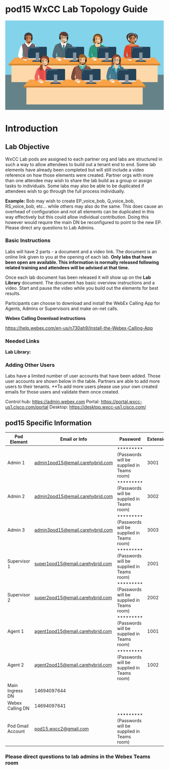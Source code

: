 # pod15 WxCC Lab Topology Guide 

![description](/images/webexcclab.jpg)



# Introduction

## Lab Objective

WxCC Lab pods are assigned to each partner org and labs are structured in such a way to allow attendees to build out a tenant end to end.  Some lab elements have already been completed but will still include a video reference on how those elements were created.  Partner orgs with more than one attendee may wish to share the lab build as a group or assign tasks to individuals.  Some labs may also be able to be duplicated if attendees wish to go through the full process individually.

**Example:**
Bob may wish to create EP_voice_bob, Q_voice_bob, RS_voice_bob, etc... while others may also do the same.  This does cause an overhead of configuration and not all elements can be duplicated in this way effectively but this could allow individual contribution.  Doing this however would require the main DN be reconfigured to point to the new EP. Please direct any questions to Lab Admins.

### Basic Instructions

Labs will have 2 parts - a document and a video link.  The document is an online link given to you at the opening of each lab.  **Only labs that have been open are available.  This information is normally released following related training and attendees will be advised at that time.**

Once each lab document has been released it will show up on the **Lab Library** document.  The document has basic overview instructions and a video.  Start and pause the video while you build out the elements for best results.

Participants can choose to download and install the WebEx Calling App for Agents, Admins or Supervisors and make on-net calls.

**Webex Calling Download instructions**

https://help.webex.com/en-us/n730ah9/Install-the-Webex-Calling-App

### Needed Links 
**Lab Library:**  

### Adding Other Users
Labs have a limited number of user accounts that have been added.  Those user accounts are shown below in the table.  Partners are able to add more users to their tenants.
**To add more users please use your own created emails for those users and validate them once created.
 

Control hub: https://admin.webex.com
Portal: https://portal.wxcc-us1.cisco.com/portal
Desktop: https://desktop.wxcc-us1.cisco.com/

## pod15 Specific Information

| Pod Element        | Email or Info                   | Password  | Extension |
|--------------------|---------------------------------|-----------|-----------|
| Admin 1            | admin1pod15@email.carehybrid.com | ********* (Passwords will be supplied in Teams room) | 3001      |
| Admin 2            | admin2pod15@email.carehybrid.com | ********* (Passwords will be supplied in Teams room) | 3002      |
| Admin 3            | admin3pod15@email.carehybrid.com | ********* (Passwords will be supplied in Teams room) | 3003      |
| Supervisor 1       | super1pod15@email.carehybrid.com | ********* (Passwords will be supplied in Teams room) | 2001      |
| Supervisor 2       | super2pod15@email.carehybrid.com | ********* (Passwords will be supplied in Teams room) | 2002      |
| Agent 1            | agent1pod15@email.carehybrid.com | ********* (Passwords will be supplied in Teams room) | 1001      |
| Agent 2            | agent2pod15@email.carehybrid.com | ********* (Passwords will be supplied in Teams room) | 1002      |
| Main Ingress DN | 14694097644                    |           |           |
| Webex Calling DN | 14694097641                    |           |           |
| Pod Gmail Account  | pod15.wxcc2@gmail.com            | ********* (Passwords will be supplied in Teams room) |           |

### Please direct questions to lab admins in the Webex Teams room



